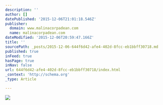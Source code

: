 ```yaml
---
description: ''
author: []
datePublished: '2015-12-06T21:01:18.546Z'
publisher:
  domain: www.malinacorpadean.com
  name: malinacorpadean.com
dateModified: '2015-12-06T20:59:47.166Z'
title: ''
sourcePath: _posts/2015-12-06-644f6d42-afe4-402d-8fcc-eb1bbff30718.md
published: true
inFeed: true
hasPage: true
inNav: false
url: 644f6d42-afe4-402d-8fcc-eb1bbff30718/index.html
_context: 'http://schema.org'
_type: Article

---
```

![](http://www.malinacorpadean.com/assets/images/133-1.jpg)